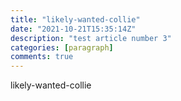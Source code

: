 ```yaml
---
title: "likely-wanted-collie"
date: "2021-10-21T15:35:14Z"
description: "test article number 3"
categories: [paragraph]
comments: true
---
```


likely-wanted-collie
